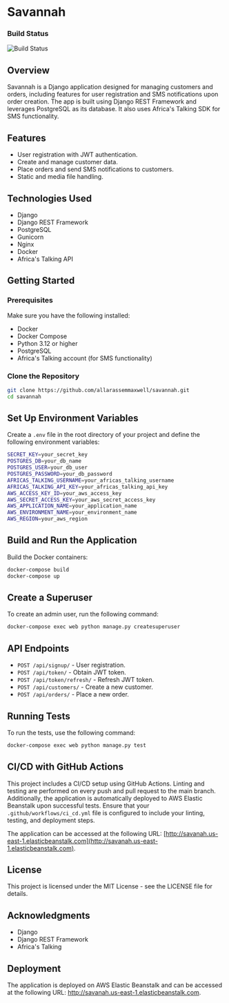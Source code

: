 # Savannah


### Build Status
![Build Status](https://github.com/allarassemmaxwell/savannah/actions/workflows/ci_cd.yml/badge.svg)


## Overview

Savannah is a Django application designed for managing customers and orders, including features for user registration and SMS notifications upon order creation. The app is built using Django REST Framework and leverages PostgreSQL as its database. It also uses Africa's Talking SDK for SMS functionality.

## Features

- User registration with JWT authentication.
- Create and manage customer data.
- Place orders and send SMS notifications to customers.
- Static and media file handling.

## Technologies Used

- Django
- Django REST Framework
- PostgreSQL
- Gunicorn
- Nginx
- Docker
- Africa's Talking API

## Getting Started

### Prerequisites

Make sure you have the following installed:

- Docker
- Docker Compose
- Python 3.12 or higher
- PostgreSQL
- Africa's Talking account (for SMS functionality)

### Clone the Repository

```bash
git clone https://github.com/allarassemmaxwell/savannah.git
cd savannah
```

## Set Up Environment Variables

Create a `.env` file in the root directory of your project and define the following environment variables:

```bash
SECRET_KEY=your_secret_key
POSTGRES_DB=your_db_name
POSTGRES_USER=your_db_user
POSTGRES_PASSWORD=your_db_password
AFRICAS_TALKING_USERNAME=your_africas_talking_username
AFRICAS_TALKING_API_KEY=your_africas_talking_api_key
AWS_ACCESS_KEY_ID=your_aws_access_key
AWS_SECRET_ACCESS_KEY=your_aws_secret_access_key
AWS_APPLICATION_NAME=your_application_name
AWS_ENVIRONMENT_NAME=your_environment_name
AWS_REGION=your_aws_region
```

## Build and Run the Application

Build the Docker containers:

```bash
docker-compose build
docker-compose up
```

## Create a Superuser

To create an admin user, run the following command:

```bash
docker-compose exec web python manage.py createsuperuser
```

## API Endpoints

- `POST /api/signup/` - User registration.
- `POST /api/token/` - Obtain JWT token.
- `POST /api/token/refresh/` - Refresh JWT token.
- `POST /api/customers/` - Create a new customer.
- `POST /api/orders/` - Place a new order.

## Running Tests

To run the tests, use the following command:

```bash
docker-compose exec web python manage.py test
```

## CI/CD with GitHub Actions

This project includes a CI/CD setup using GitHub Actions. Linting and testing are performed on every push and pull request to the main branch. Additionally, the application is automatically deployed to AWS Elastic Beanstalk upon successful tests. Ensure that your `.github/workflows/ci_cd.yml` file is configured to include your linting, testing, and deployment steps.

The application can be accessed at the following URL: [http://savanah.us-east-1.elasticbeanstalk.com](http://savanah.us-east-1.elasticbeanstalk.com).


## License

This project is licensed under the MIT License - see the LICENSE file for details.

## Acknowledgments

- Django
- Django REST Framework
- Africa's Talking


## Deployment

The application is deployed on AWS Elastic Beanstalk and can be accessed at the following URL: http://savanah.us-east-1.elasticbeanstalk.com.
